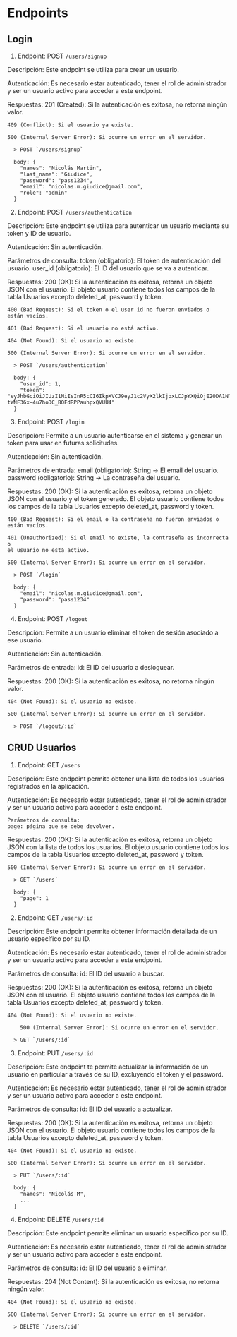 # Endpoints

## Login
  
  1. Endpoint: POST `/users/signup`

  Descripción:
    Este endpoint se utiliza para crear un usuario.

  Autenticación:
    Es necesario estar autenticado, tener el rol de administrador y ser un 
    usuario activo para acceder a este endpoint.

  Respuestas:
    201 (Created): Si la autenticación es exitosa, no retorna ningún
    valor.

    409 (Conflict): Si el usuario ya existe.

    500 (Internal Server Error): Si ocurre un error en el servidor.

  ```
    > POST `/users/signup`

    body: {
      "names": "Nicolás Martin",
      "last_name": "Giudice",
      "password": "pass1234",
      "email": "nicolas.m.giudice@gmail.com",
      "role": "admin"
    }
  ```
  
  2. Endpoint: POST `/users/authentication`

  Descripción:
    Este endpoint se utiliza para autenticar un usuario mediante su 
    token y ID de usuario.

  Autenticación:
    Sin autenticación.

  Parámetros de consulta:
    token (obligatorio): El token de autenticación del usuario.
    user_id (obligatorio): El ID del usuario que se va a autenticar.

  Respuestas:
    200 (OK): Si la autenticación es exitosa, retorna un objeto JSON 
    con el usuario. El objeto usuario contiene todos los campos de la 
    tabla Usuarios excepto deleted_at, password y token.

    400 (Bad Request): Si el token o el user id no fueron enviados o
    están vacíos.

    401 (Bad Request): Si el usuario no está activo.

    404 (Not Found): Si el usuario no existe.

    500 (Internal Server Error): Si ocurre un error en el servidor.

  ```
    > POST `/users/authentication`

    body: {
      "user_id": 1,
      "token": "eyJhbGciOiJIUzI1NiIsInR5cCI6IkpXVCJ9eyJ1c2VyX2lkIjoxLCJpYXQiOjE2ODA1NTkwMzB9hrfWi_EkN-tWNF36x-4u7hoDC_BOFdRPPauhpxQVUU4"
    }
  ```

  3. Endpoint: POST `/login`

  Descripción:
    Permite a un usuario autenticarse en el sistema y generar un token 
    para usar en futuras solicitudes.

  Autenticación:
    Sin autenticación.

  Parámetros de entrada:
    email (obligatorio): String -> El email del usuario.
    password (obligatorio): String -> La contraseña del usuario.

  Respuestas:
    200 (OK): Si la autenticación es exitosa, retorna un objeto JSON 
    con el usuario y el token generado. El objeto usuario contiene todos 
    los campos de la tabla Usuarios excepto deleted_at, password y
    token.

    400 (Bad Request): Si el email o la contraseña no fueron enviados o
    están vacíos.

    401 (Unauthorized): Si el email no existe, la contraseña es incorrecta o 
    el usuario no está activo.

    500 (Internal Server Error): Si ocurre un error en el servidor.

  ```
    > POST `/login`

    body: {
      "email": "nicolas.m.giudice@gmail.com",
      "password": "pass1234"
    }
  ```

  4. Endpoint: POST `/logout`

  Descripción:
    Permite a un usuario eliminar el token de sesión asociado a ese usuario. 

  Autenticación:
    Sin autenticación.

  Parámetros de entrada:
    id: El ID del usuario a desloguear.

  Respuestas:
    200 (OK): Si la autenticación es exitosa, no retorna ningún
    valor.

    404 (Not Found): Si el usuario no existe.

    500 (Internal Server Error): Si ocurre un error en el servidor.

  ```
    > POST `/logout/:id`

  ```

## CRUD Usuarios
  
  1. Endpoint: GET `/users`

  Descripción:
    Este endpoint permite obtener una lista de todos los usuarios 
    registrados en la aplicación.

  Autenticación:
    Es necesario estar autenticado, tener el rol de administrador y ser un 
    usuario activo para acceder a este endpoint.

	Parámetros de consulta:
    page: página que se debe devolver.

  Respuestas:
    200 (OK): Si la autenticación es exitosa, retorna un objeto JSON 
    con la lista de todos los usuarios. El objeto usuario contiene 
    todos los campos de la tabla Usuarios excepto deleted_at, 
    password y token.

    500 (Internal Server Error): Si ocurre un error en el servidor.

  ```
    > GET `/users`

    body: {
      "page": 1
    }
  ```

  2. Endpoint: GET `/users/:id`
  
  Descripción:
    Este endpoint permite obtener información detallada de un usuario 
    específico por su ID.

  Autenticación:
    Es necesario estar autenticado, tener el rol de administrador y ser un 
    usuario activo para acceder a este endpoint.
  
  Parámetros de consulta:
    id: El ID del usuario a buscar.

  Respuestas:
    200 (OK): Si la autenticación es exitosa, retorna un objeto JSON 
    con el usuario. El objeto usuario contiene todos los campos de la 
    tabla Usuarios excepto deleted_at, password y token.

    404 (Not Found): Si el usuario no existe.
		
		500 (Internal Server Error): Si ocurre un error en el servidor.

  ```
    > GET `/users/:id`
  ```
  
  3. Endpoint: PUT `/users/:id`

  Descripción:
    Este endpoint te permite actualizar la información de un usuario en 
    particular a través de su ID, excluyendo el token y el password.

  Autenticación:
    Es necesario estar autenticado, tener el rol de administrador y ser un 
    usuario activo para acceder a este endpoint.
  
  Parámetros de consulta:
    id: El ID del usuario a actualizar.

  Respuestas:
    200 (OK): Si la autenticación es exitosa, retorna un objeto JSON 
    con el usuario. El objeto usuario contiene todos los campos de la 
    tabla Usuarios excepto deleted_at, password y token.

    404 (Not Found): Si el usuario no existe.

    500 (Internal Server Error): Si ocurre un error en el servidor.
    
  ```
    > PUT `/users/:id`
  
    body: {
      "names": "Nicolás M",
      ...
    }
  ```

  4. Endpoint: DELETE `/users/:id`

  Descripción:
    Este endpoint permite eliminar un usuario específico por su ID.

  Autenticación:
    Es necesario estar autenticado, tener el rol de administrador y ser un 
    usuario activo para acceder a este endpoint.

  Parámetros de consulta:
    id: El ID del usuario a eliminar.

  Respuestas:
    204 (Not Content): Si la autenticación es exitosa, no retorna ningún
  	valor.

    404 (Not Found): Si el usuario no existe.

    500 (Internal Server Error): Si ocurre un error en el servidor.

  ```
    > DELETE `/users/:id`
  ```